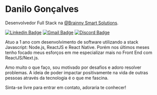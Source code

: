 # Danilo Gonçalves

Desenvolvedor Full Stack na [@Brainny Smart Solutions](https://www.linkedin.com/company/brainnyss/).

[![Linkedin Badge](https://img.shields.io/badge/-Danilo%20Gonçalves-0a66c2?style=flat-square&logo=Linkedin&logoColor=white&link=https://www.linkedin.com/in/goncadanilo/)](https://www.linkedin.com/in/goncadanilo/) 
[![Gmail Badge](https://img.shields.io/badge/-gonca.danilo@gmail.com-0a66c2?style=flat-square&logo=Gmail&logoColor=white&link=mailto:gonca.danilo@gmail.com)](gonca.danilo@gmail.com)
[![Discord Badge](https://img.shields.io/badge/-@Danilo%20Gonçalves%239766-0a66c2?style=flat-square&labelColor=0a66c2&logo=Discord&logoColor=white&link=https://discord.com/channels/@me)](https://discord.com/channels/@me) 

Atuo a 1 ano com desenvolvimento de software utilizando a stack Javascript: Node.js, ReactJS e React Native. Porém nos últimos meses tenho focado meus esforços em me especializar mais no Front End com ReactJS/Next.js.

Amo muito o que faço, sou motivado por desafios e adoro resolver problemas. A ideia de poder impactar positivamente na vida de outras pessoas através da tecnologia é o que me fascina.

Sinta-se livre para entrar em contato, adoraria te conhecer!
